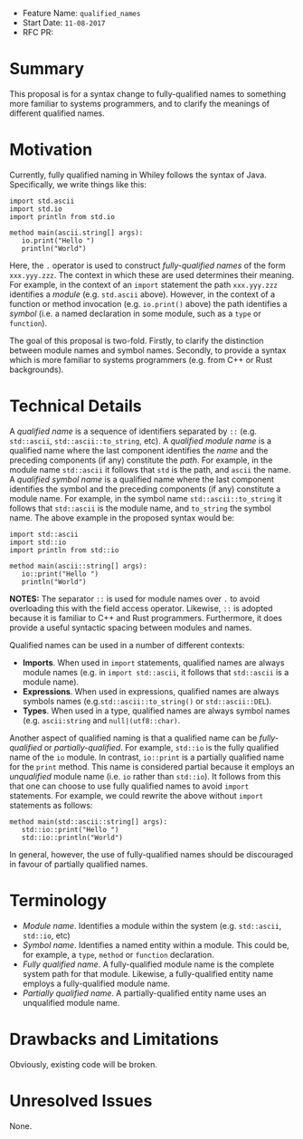 - Feature Name: `qualified_names`
- Start Date: `11-08-2017`
- RFC PR: 

# Summary

This proposal is for a syntax change to fully-qualified names to
something more familiar to systems programmers, and to clarify the
meanings of different qualified names.

# Motivation

Currently, fully qualified naming in Whiley follows the syntax of
Java. Specifically, we write things like this:

```
import std.ascii
import std.io
import println from std.io

method main(ascii.string[] args):
   io.print("Hello ")
   println("World")
```

Here, the `.` operator is used to construct _fully-qualified names_ of
the form `xxx.yyy.zzz`.  The context in which these are used
determines their meaning.  For example, in the context of an `import`
statement the path `xxx.yyy.zzz` identifies a _module_
(e.g. `std.ascii` above).  However, in the context of a function or
method invocation (e.g. `io.print()` above) the path identifies a
_symbol_ (i.e. a named declaration in some module, such as a `type` or
`function`).

The goal of this proposal is two-fold.  Firstly, to clarify the
distinction between module names and symbol names.  Secondly, to
provide a syntax which is more familiar to systems programmers
(e.g. from C++ or Rust backgrounds).

# Technical Details

A _qualified name_ is a sequence of identifiers separated by `::`
(e.g. `std::ascii`, `std::ascii::to_string`, etc).  A _qualified
module name_ is a qualified name where the last component identifies
the _name_ and the preceding components (if any) constitute the
_path_.  For example, in the module name `std::ascii` it follows that
`std` is the path, and `ascii` the name.  A _qualified symbol name_ is
a qualified name where the last component identifies the symbol and
the preceding components (if any) constitute a module name.  For
example, in the symbol name `std::ascii::to_string` it follows that
`std::ascii` is the module name, and `to_string` the symbol name.
The above example in the proposed syntax would be:

```
import std::ascii
import std::io
import println from std::io

method main(ascii::string[] args):
   io::print("Hello ")
   println("World")
```

**NOTES:** The separator `::` is used for module names over `.` to
avoid overloading this with the field access operator.  Likewise, `::`
is adopted because it is familiar to C++ and Rust programmers.
Furthermore, it does provide a useful syntactic spacing between
modules and names.

Qualified names can be used in a number of different contexts:

- **Imports**.  When used in `import` statements, qualified names are
always module names (e.g. in `import std::ascii`, it follows that
`std::ascii` is a module name).
- **Expressions**.  When used in expressions, qualified names are
always symbols names (e.g.`std::ascii::to_string()` or
`std::ascii::DEL`).
- **Types**.  When used in a type, qualified names are always symbol
  names (e.g. `ascii:string` and `null|(utf8::char)`.

Another aspect of qualified naming is that a qualified name can be
_fully-qualified_ or _partially-qualified_.  For example, `std::io` is
the fully qualified name of the `io` module.  In contrast, `io::print`
is a partially qualified name for the `print` method.  This name is
considered partial because it employs an _unqualified_ module name
(i.e. `io` rather than `std::io`).  It follows from this that one can
choose to use fully qualified names to avoid `import` statements.  For
example, we could rewrite the above without `import` statements as
follows:

```
method main(std::ascii::string[] args):
   std::io::print("Hello ")
   std::io::println("World")
```

In general, however, the use of fully-qualified names should be
discouraged in favour of partially qualified names.

# Terminology

- *Module name*.  Identifies a module within the system
(e.g. `std::ascii`, `std::io`, etc)
- *Symbol name*.  Identifies a named entity within a module.  This
could be, for example, a `type`, `method` or `function` declaration.
- *Fully qualified name*.  A fully-qualified module name is the
  complete system path for that module.  Likewise, a fully-qualified
  entity name employs a fully-qualified module name.
- *Partially qualified name*.  A partially-qualified entity name uses
  an unqualified module name.

# Drawbacks and Limitations

Obviously, existing code will be broken.

# Unresolved Issues

None.
